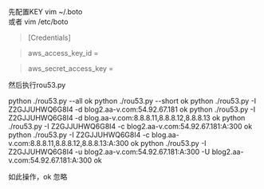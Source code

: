 先配置KEY
vim ~/.boto  
或者
vim /etc/boto

> [Credentials]

> aws_access_key_id = 

> aws_secret_access_key = 

然后执行rou53.py

python ./rou53.py --all ok
python ./rou53.py --short  ok
python ./rou53.py -I Z2GJJUHWQ6G8I4 -d blog2.aa-v.com:54.92.67.181 ok
python ./rou53.py -I Z2GJJUHWQ6G8I4 -d blog.aa-v.com:8.8.8.11,8.8.8.12,8.8.8.13 ok
python ./rou53.py -I Z2GJJUHWQ6G8I4 -c blog2.aa-v.com:54.92.67.181:A:300 ok 
python ./rou53.py -I Z2GJJUHWQ6G8I4 -c blog.aa-v.com:8.8.8.11,8.8.8.12,8.8.8.13:A:300 ok
python ./rou53.py -I Z2GJJUHWQ6G8I4 -u blog2.aa-v.com:54.92.67.181:A:300 -U blog2.aa-v.com:54.92.67.181:A:300 ok

如此操作，ok 忽略
